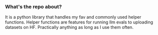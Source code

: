 ### What's the repo about?

It is a python library that handles my fav and commonly used helper functions. Helper functions are features for running llm evals to uploading datasets on HF. Practically anything as long as I use them often. 
